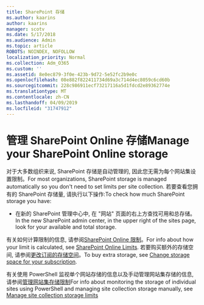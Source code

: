 ```yaml
---
title: SharePoint 存储
ms.author: kaarins
author: kaarins
manager: scotv
ms.date: 5/17/2018
ms.audience: Admin
ms.topic: article
ROBOTS: NOINDEX, NOFOLLOW
localization_priority: Normal
ms.collection: Adm_O365
ms.custom: ''
ms.assetid: 8e0ec879-3f0e-423b-9d72-5e52fc2b9e0c
ms.openlocfilehash: 08e882f822411734d69a3c714d4ec8059c6cd60b
ms.sourcegitcommit: 228c986911ecf73217116a5d1fdcd2e89362774e
ms.translationtype: MT
ms.contentlocale: zh-CN
ms.lasthandoff: 04/09/2019
ms.locfileid: "31747912"
---
```

# <a name="manage-your-sharepoint-online-storage"></a><span data-ttu-id="25267-102">管理 SharePoint Online 存储</span><span class="sxs-lookup"><span data-stu-id="25267-102">Manage your SharePoint Online storage</span></span>

<span data-ttu-id="25267-103">对于大多数组织来说, SharePoint 存储是自动管理的, 因此您无需为每个网站集设置限制。</span><span class="sxs-lookup"><span data-stu-id="25267-103">For most organizations, SharePoint storage is managed automatically so you don't need to set limits per site collection.</span></span> <span data-ttu-id="25267-104">若要查看您拥有的 SharePoint 存储量, 请执行以下操作:</span><span class="sxs-lookup"><span data-stu-id="25267-104">To check how much SharePoint storage you have:</span></span>
  
- <span data-ttu-id="25267-105">在新的 SharePoint 管理中心中, 在 "网站" 页面的右上方查找可用和总存储。</span><span class="sxs-lookup"><span data-stu-id="25267-105">In the new SharePoint admin center, in the upper right of the sites page, look for your available and total storage.</span></span>
    
<span data-ttu-id="25267-106">有关如何计算限制的信息, 请参阅[SharePoint Online 限制](https://go.microsoft.com/fwlink/p/?LinkID=856113)。</span><span class="sxs-lookup"><span data-stu-id="25267-106">For info about how your limit is calculated, see [SharePoint Online Limits](https://go.microsoft.com/fwlink/p/?LinkID=856113).</span></span> <span data-ttu-id="25267-107">若要购买额外的存储空间, 请参阅[更改订阅的存储空间](https://go.microsoft.com/fwlink/?linkid=866428)。</span><span class="sxs-lookup"><span data-stu-id="25267-107">To buy extra storage, see [Change storage space for your subscription](https://go.microsoft.com/fwlink/?linkid=866428).</span></span>
  
<span data-ttu-id="25267-108">有关使用 PowerShell 监视单个网站存储的信息以及手动管理网站集存储的信息, 请参阅[管理网站集存储限制](https://go.microsoft.com/fwlink/?linkid=867833)</span><span class="sxs-lookup"><span data-stu-id="25267-108">For info about monitoring the storage of individual sites using PowerShell and managing site collection storage manually, see [Manage site collection storage limits](https://go.microsoft.com/fwlink/?linkid=867833)</span></span>
  

